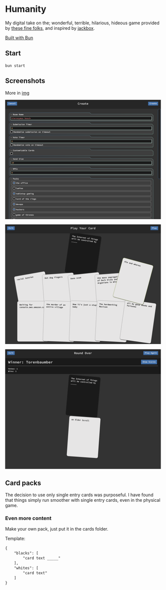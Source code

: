 # Humanity

My digital take on the; wonderful, terrible, hilarious, hideous game provided by [these fine folks](https://cardsagainsthumanity.com/), and inspired by [jackbox](https://www.jackboxgames.com/).

[Built with Bun](https://bun.sh/)

## Start

`bun start`

## Screenshots

More in [img](https://github.com/fatlard1993/humanity/tree/master/img)

![lobby_new_game](./img/lobby_new_game.png)

![player_enter_submission](./img/player_enter_submission.png)

![player_vote_results](./img/player_vote_results.png)

## Card packs

The decision to use only single entry cards was purposeful. I have found that things simply run smoother with single entry cards, even in the physical game.

### Even more content

Make your own pack, just put it in the cards folder.

Template:

```
{
	"blacks": [
		"card text _____"
	],
	"whites": [
		"card text"
	]
}
```
